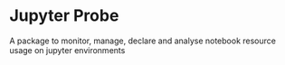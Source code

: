 # Jupyter Probe
A package to monitor, manage, declare and analyse notebook resource usage on jupyter environments
